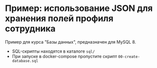 # Пример: использование JSON для хранения полей профиля сотрудника

Пример для курса "Базы данных", предназначен для MySQL 8.

- SQL-скрипты находятся в каталоге `sql/`
- При запуске в docker-compose пропустите скрипт `00-create-database.sql`
 